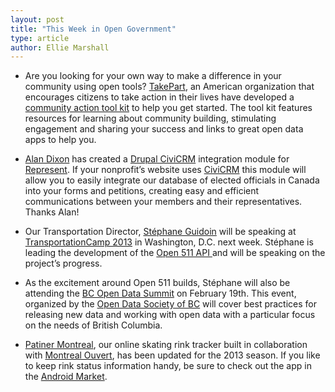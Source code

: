 ```yaml
---
layout: post
title: "This Week in Open Government"
type: article
author: Ellie Marshall
---
```

- Are you looking for your own way to make a difference in your community using open tools? [TakePart](http://www.takepart.com), an American organization that encourages citizens to take action in their lives have developed a [community action tool kit](http://www.takepart.com/Toolkit) to help you get started. The tool kit features resources for learning about community building, stimulating engagement and sharing your success and links to great open data apps to help you. 

- [Alan Dixon](http://consulting.civicrm.ca/) has created a [Drupal CiviCRM](http://drupal.org/project/civinorth) integration module for [Represent](http://represent.opennorth.ca). If your nonprofit’s website uses [CiviCRM](http://civicrm.org/) this module will allow you to easily integrate our database of elected officials in Canada into your forms and petitions, creating easy and efficient communications between your members and their representatives. Thanks Alan! 

- Our Transportation Director, [Stéphane Guidoin](https://twitter.com/Hoedic) will be speaking at [TransportationCamp 2013](http://transportationcamp.org/dc-13/) in Washington, D.C. next week. Stéphane is leading the development of the [Open 511 API ](http://opennorth.github.com/Open511API/) and will be speaking on the project’s progress. 

- As the excitement around Open 511 builds, Stéphane will also be attending the [BC Open Data Summit](http://www.opendatabc.ca/bc-open-data-summit-2013.html) on February 19th. This event, organized by the [Open Data Society of BC](http://www.opendatabc.ca/) will cover best practices for releasing new data and working with open data with a particular focus on the needs of British Columbia.

- [Patiner Montreal](http://www.patinermontreal.ca), our online skating rink tracker built in collaboration with [Montreal Ouvert](http://montrealouvert.net/), has been updated for the 2013 season. If you like to keep rink status information handy, be sure to check out the app in the [Android Market](https://play.google.com/store/apps/details?id=ca.mudar.patinoires).